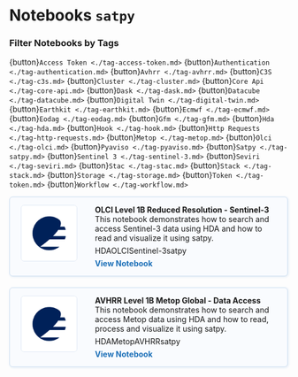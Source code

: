 # Notebooks `satpy`

### Filter Notebooks by Tags

{button}`Access Token <./tag-access-token.md>`
{button}`Authentication <./tag-authentication.md>`
{button}`Avhrr <./tag-avhrr.md>`
{button}`C3S <./tag-c3s.md>`
{button}`Cluster <./tag-cluster.md>`
{button}`Core Api <./tag-core-api.md>`
{button}`Dask <./tag-dask.md>`
{button}`Datacube <./tag-datacube.md>`
{button}`Digital Twin <./tag-digital-twin.md>`
{button}`Earthkit <./tag-earthkit.md>`
{button}`Ecmwf <./tag-ecmwf.md>`
{button}`Eodag <./tag-eodag.md>`
{button}`Gfm <./tag-gfm.md>`
{button}`Hda <./tag-hda.md>`
{button}`Hook <./tag-hook.md>`
{button}`Http Requests <./tag-http-requests.md>`
{button}`Metop <./tag-metop.md>`
{button}`Olci <./tag-olci.md>`
{button}`Pyaviso <./tag-pyaviso.md>`
{button}`Satpy <./tag-satpy.md>`
{button}`Sentinel 3 <./tag-sentinel-3.md>`
{button}`Seviri <./tag-seviri.md>`
{button}`Stac <./tag-stac.md>`
{button}`Stack <./tag-stack.md>`
{button}`Storage <./tag-storage.md>`
{button}`Token <./tag-token.md>`
{button}`Workflow <./tag-workflow.md>`

<div style="display: flex; flex-direction: column; gap: 20px; max-width: 800px;">
<div class="notebook-card" data-tags="HDA OLCI Sentinel-3 satpy" style="display: flex; align-items: flex-start; border: 1px solid #cddff1; border-radius: 6px; padding: 14px 20px; background-color: #f9fbfe; box-shadow: 1px 1px 4px #dfeaf5;">
  <div style="width: 100px; height: 100px; flex-shrink: 0; display: flex; align-items: center; justify-content: center; background-color: #fff; border: 1px solid #e0eaf5; border-radius: 6px; overflow: hidden; margin-right: 32px;">
    <img src="../img/EUMETSAT-icon.png" alt="Notebook Thumbnail" style="max-width: 100%; max-height: 100%; object-fit: contain;">
  </div>
  <div style="flex: 1;">
    <strong>OLCI Level 1B Reduced Resolution - Sentinel-3</strong><br>
    This notebook demonstrates how to search and access Sentinel-3 data using HDA and how to read and visualize it using satpy.
    <div style="margin: 6px 0;">
      <span class="tag">HDA</span><span class="tag">OLCI</span><span class="tag">Sentinel-3</span><span class="tag">satpy</span>
    </div>
    <a href="../production/HDA/EUM_data/DEDL-HDA-EO.EUM.DAT.SENTINEL-3.OL_1_ERR___.ipynb" style="text-decoration: none; color: #1d70b8; font-weight: bold;">View Notebook</a>
  </div>
</div>
<div class="notebook-card" data-tags="HDA Metop AVHRR satpy" style="display: flex; align-items: flex-start; border: 1px solid #cddff1; border-radius: 6px; padding: 14px 20px; background-color: #f9fbfe; box-shadow: 1px 1px 4px #dfeaf5;">
  <div style="width: 100px; height: 100px; flex-shrink: 0; display: flex; align-items: center; justify-content: center; background-color: #fff; border: 1px solid #e0eaf5; border-radius: 6px; overflow: hidden; margin-right: 32px;">
    <img src="../img/EUMETSAT-icon.png" alt="Notebook Thumbnail" style="max-width: 100%; max-height: 100%; object-fit: contain;">
  </div>
  <div style="flex: 1;">
    <strong>AVHRR Level 1B Metop Global - Data Access</strong><br>
    This notebook demonstrates how to search and access Metop data using HDA and how to read, process and visualize it using satpy.
    <div style="margin: 6px 0;">
      <span class="tag">HDA</span><span class="tag">Metop</span><span class="tag">AVHRR</span><span class="tag">satpy</span>
    </div>
    <a href="../production/HDA/EUM_data/DEDL-HDA-EO.EUM.DAT.METOP.AVHRRL1.ipynb" style="text-decoration: none; color: #1d70b8; font-weight: bold;">View Notebook</a>
  </div>
</div>
</div>
